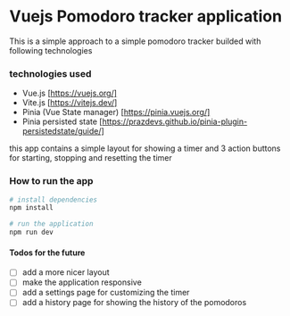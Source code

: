 # Vuejs Pomodoro tracker application

This is a simple approach to a simple pomodoro tracker builded with following technologies

### technologies used

- Vue.js [https://vuejs.org/]
- Vite.js [https://vitejs.dev/]
- Pinia (Vue State manager) [https://pinia.vuejs.org/]
- Pinia persisted state [https://prazdevs.github.io/pinia-plugin-persistedstate/guide/]

this app contains a simple layout for showing a timer and 3 action buttons for starting, stopping and resetting the timer

### How to run the app
```bash
# install dependencies
npm install

# run the application
npm run dev
```

#### Todos for the future
- [ ] add a more nicer layout
- [ ] make the application responsive
- [ ] add a settings page for customizing the timer
- [ ] add a history page for showing the history of the pomodoros